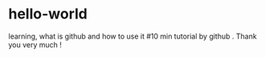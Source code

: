# hello-world
learning, what is github and how to use it
#10 min tutorial by github .
Thank you very much !
